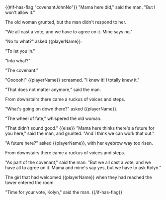 {{#if-has-flag "covenantJohnNo"}}
"Mama here did," said the man. "But I won't allow it."

The old woman grunted, but the man didn't respond to her.

"We all cast a vote, and we have to agree on it. Mine says no."

"No to what?" asked {{playerName}}.

"To let you in."

"Into what?"

"The covenant."

"Oooooh!" {{playerName}} screamed. "I knew it! I totally knew it."

"That does not matter anymore," said the man.

From downstairs there came a ruckus of voices and steps.

"What's going on down there?" asked {{playerName}}.

"The wheel of fate," whispered the old woman.

"That didn't sound good."
{{else}}
"Mama here thinks there's a future for you here," said the man, and grunted. "And I think we can work that out."

"A future here?" asked {{playerName}}, with her eyebrow way too risen.

From downstairs there came a ruckus of voices and steps.

"As part of the covenant," said the man. "But we all cast a vote, and we have all to agree on it. Mama and mine's say yes, but we have to ask Kolyn."

The girl that had welcomed {{playerName}} when they had reached the tower entered the room.

"Time for your vote, Kolyn," said the man.
{{/if-has-flag}}
